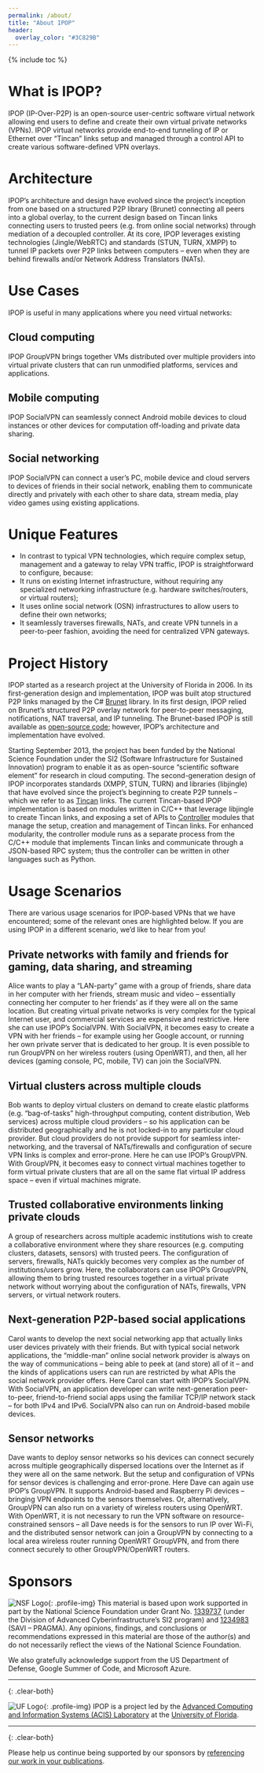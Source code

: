 ```yaml
---
permalink: /about/
title: "About IPOP"
header:
  overlay_color: "#3C829B"
---
```

{% include toc %}

# <i class="fa fa-cubes" aria-hidden="true"></i>What is IPOP?

IPOP (IP-Over-P2P) is an open-source user-centric software virtual network allowing end users to define and create their own virtual private networks (VPNs). IPOP virtual networks provide end-to-end tunneling of IP or Ethernet over “Tincan” links setup and managed through a control API to create various software-defined VPN overlays.

# <i class="fa fa-cubes" aria-hidden="true"></i>Architecture

IPOP’s architecture and design have evolved since the project’s inception from one based on a structured P2P library (Brunet) connecting all peers into a global overlay, to the current design based on Tincan links connecting users to trusted peers (e.g. from online social networks) through mediation of a decoupled controller. At its core, IPOP leverages existing technologies (Jingle/WebRTC) and standards (STUN, TURN, XMPP) to tunnel IP packets over P2P links between computers – even when they are behind firewalls and/or Network Address Translators (NATs).

# <i class="fa fa-cubes" aria-hidden="true"></i>Use Cases

IPOP is useful in many applications where you need virtual networks:

## Cloud computing

IPOP GroupVPN brings together VMs distributed over multiple providers into virtual private clusters that can run unmodified platforms, services and applications.

## Mobile computing

IPOP SocialVPN can seamlessly connect Android mobile devices to cloud instances or other  devices for computation off-loading and private data sharing.

## Social networking

IPOP SocialVPN can connect a user’s PC, mobile device and cloud servers to devices of friends in their social network, enabling them to communicate directly and privately with each other to share data, stream media, play video games using existing applications.

# <i class="fa fa-cubes" aria-hidden="true"></i>Unique Features

- In contrast to typical VPN technologies, which require complex setup, management and a gateway to relay VPN traffic, IPOP is straightforward to configure, because:
- It runs on existing Internet infrastructure, without requiring any specialized networking infrastructure (e.g. hardware switches/routers, or virtual routers);
- It uses online social network (OSN) infrastructures to allow users to define their own networks;
- It seamlessly traverses firewalls, NATs, and create VPN tunnels in a peer-to-peer fashion, avoiding the need for centralized VPN gateways.

# <i class="fa fa-cubes" aria-hidden="true"></i>Project History

IPOP started as a research project at the University of Florida in 2006. In its first-generation design and implementation, IPOP was built atop structured P2P links managed by the C# [Brunet] library. In its first design, IPOP relied on Brunet’s structured P2P overlay network for peer-to-peer messaging, notifications, NAT traversal, and IP tunneling. The Brunet-based IPOP is still available as [open-source code]; however, IPOP’s architecture and implementation have evolved.

Starting September 2013, the project has been funded by the National Science Foundation under the SI2 (Software Infrastructure for Sustained Innovation) program to enable it as as open-source “scientific software element” for research in cloud computing. The second-generation design of IPOP incorporates standards (XMPP, STUN, TURN) and libraries (libjingle) that have evolved since the project’s beginning to create P2P tunnels – which we refer to as [Tincan] links. The current Tincan-based IPOP implementation is based on modules written in C/C++ that leverage libjingle to create Tincan links, and exposing a set of APIs to [Controller] modules that manage the setup, creation and management of Tincan links. For enhanced modularity, the controller module runs as a separate process from the C/C++ module that implements Tincan links and communicate through a JSON-based RPC system; thus the controller can be written in other languages such as Python.

# <i class="fa fa-cubes" aria-hidden="true"></i>Usage Scenarios

There are various usage scenarios for IPOP-based VPNs that we have encountered; some of the relevant ones are highlighted below. If you are using IPOP in a different scenario, we’d like to hear from you!

## Private networks with family and friends for gaming, data sharing, and streaming
Alice wants to play a “LAN-party” game with a group of friends, share data in her computer with her friends, stream music and video – essentially connecting her computer to her friends’ as if they were all on the same location. But creating virtual private networks is very complex for the typical Internet user, and commercial services are expensive and restrictive. Here she can use IPOP’s SocialVPN. With SocialVPN, it becomes easy to create a VPN with her friends – for example using her Google account, or running her own private server that is dedicated to her group. It is even possible to run GroupVPN on her wireless routers (using OpenWRT), and then, all her devices (gaming console, PC, mobile, TV) can join the SocialVPN.

## Virtual clusters across multiple clouds
Bob wants to deploy virtual clusters on demand to create elastic platforms (e.g. “bag-of-tasks” high-throughput computing, content distribution, Web services) across multiple cloud providers – so his application can be distributed geographically and he is not locked-in to any particular cloud provider. But cloud providers do not provide support for seamless inter-networking, and the traversal of NATs/firewalls and configuration of secure VPN links is complex and error-prone. Here he can use IPOP’s GroupVPN. With GroupVPN, it becomes easy to connect virtual machines together to form virtual private clusters that are all on the same flat virtual IP address space – even if virtual machines migrate.

## Trusted collaborative environments linking private clouds
A group of researchers across multiple academic institutions wish to create a collaborative environment where they share resources (e.g. computing clusters, datasets, sensors) with trusted peers. The configuration of servers, firewalls, NATs quickly becomes very complex as the number of institutions/users grow. Here, the collaborators can use IPOP’s GroupVPN, allowing them to bring trusted resources together in a virtual private network without worrying about the configuration of NATs, firewalls, VPN servers, or virtual network routers.

## Next-generation P2P-based social applications
Carol wants to develop the next social networking app that actually links user devices privately with their friends. But with typical social network applications, the “middle-man” online social network provider is always on the way of communications – being able to peek at (and store) all of it – and the kinds of applications users can run are restricted by what APIs the social network provider offers. Here Carol can start with IPOP’s SocialVPN. With SocialVPN, an application developer can write next-generation peer-to-peer, friend-to-friend social apps using the familiar TCP/IP network stack – for both IPv4 and IPv6. SocialVPN also can run on Android-based mobile devices.

## Sensor networks
Dave wants to deploy sensor networks so his devices can connect securely across multiple geographically dispersed locations over the Internet as if they were all on the same network. But the setup and configuration of VPNs for sensor devices is challenging and error-prone. Here Dave can again use IPOP’s GroupVPN. It supports Android-based and Raspberry Pi devices – bringing VPN endpoints to the sensors themselves. Or, alternatively, GroupVPN can also run on a variety of wireless routers using OpenWRT. With OpenWRT, it is not necessary to run the VPN software on resource-constrained sensors – all Dave needs is for the sensors to run IP over Wi-Fi, and the distributed sensor network can join a GroupVPN by connecting to a local area wireless router running OpenWRT GroupVPN, and from there connect securely to other GroupVPN/OpenWRT routers.

# <i class="fa fa-cubes" aria-hidden="true"></i>Sponsors

![NSF Logo](../assets/images/nsf.png){: .profile-img} This material is based upon work supported in part by the National Science Foundation under Grant No. [1339737] (under the Division of Advanced Cyberinfrastructure’s SI2 program) and [1234983] (SAVI – PRAGMA). Any opinions, findings, and conclusions or recommendations expressed in this material are those of the author(s) and do not necessarily reflect the views of the National Science Foundation.

We also gratefully acknowledge support from the US Department of Defense, Google Summer of Code, and Microsoft Azure.

---
{: .clear-both}

![UF Logo](../assets/images/uf.png){: .profile-img} IPOP is a project led by the [Advanced Computing and Information Systems (ACIS) Laboratory] at the [University of Florida].

---
{: .clear-both}

Please help us continue being supported by our sponsors by [referencing our work in your publications].


[Brunet]: http://github.com/johnynek/brunet
[open-source code]: http://github.com/ptony82/brunet/tree/master
[Tincan]: ../learn/#Tincan
[Controller]: ../learn/#controllers
[1339737]: http://nsf.gov/awardsearch/showAward?AWD_ID=1339737
[1234983]: http://nsf.gov/awardsearch/showAward?AWD_ID=1234983
[Advanced Computing and Information Systems (ACIS) Laboratory]: https://www.acis.ufl.edu/
[University of Florida]: https://www.ufl.edu/
[referencing our work in your publications]: ../publications/